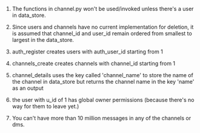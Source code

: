 1. The functions in channel.py won't be used/invoked unless there's a user in data_store.
2. Since users and channels have no current implementation for deletion, it is assumed that channel_id and user_id remain ordered from smallest to largest in the data_store.
3. auth_register creates users with auth_user_id starting from 1
4. channels_create creates channels with channel_id starting from 1
5. channel_details uses the key called 'channel_name' to store the name of the channel in data_store but returns the channel name in the key 'name' as an output
6. the user with u_id of 1 has global owner permissions (because there's no way for them to leave yet.)

7. You can't have more than 10 million messages in any of the channels or dms.